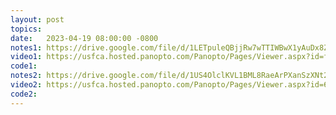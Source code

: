 ```yaml
---
layout: post
topics: 
date:   2023-04-19 08:00:00 -0800
notes1: https://drive.google.com/file/d/1LETpuleQBjjRw7wTTIWBwX1yAuDx8Zre/view?usp=share_link
video1: https://usfca.hosted.panopto.com/Panopto/Pages/Viewer.aspx?id=fcfe5d2f-6d9c-4d68-b118-af93011d3191
code1:
notes2: https://drive.google.com/file/d/1US4OlclKVL1BML8RaeArPXanSzXNt2tu/view?usp=sharing
video2: https://usfca.hosted.panopto.com/Panopto/Pages/Viewer.aspx?id=62ce6e41-ea31-494c-bfe2-af93011cd19c
code2:  
---
```

